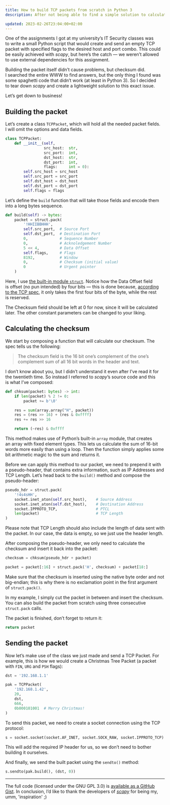 ```yaml
---
title: How to build TCP packets from scratch in Python 3
description: After not being able to find a simple solution to calculate the checksum for a TCP packet in Python, I decided to write one myself (not without some help)

updated: 2023-02-26T23:04:00+02:00
---
```


One of the assignments I got at my university’s IT Security classes was to write a small Python script that would create and send an empty TCP packet with specified flags to the desired host and port combo. This could be easily achieved with *scapy*, but here’s the catch — we weren’t allowed to use external dependencies for this assignment.

Building the packet itself didn’t cause problems, but checksum did. I searched the entire WWW to find answers, but the only thing I found was some spaghetti code that didn’t work (at least in Python 3). So I decided to tear down *scapy* and create a lightweight solution to this exact issue.

Let’s get down to business!


## Building the packet

Let’s create a class `TCPPacket`, which will hold all the needed packet fields. I will omit the options and data fields.

```py
class TCPPacket:
    def __init__(self,
                 src_host:  str,
                 src_port:  int,
                 dst_host:  str,
                 dst_port:  int,
                 flags:     int = 0):
        self.src_host = src_host
        self.src_port = src_port
        self.dst_host = dst_host
        self.dst_port = dst_port
        self.flags = flags
```

Let’s define the `build` function that will take those fields and encode them into a long bytes sequence.

```py
def build(self) -> bytes:
    packet = struct.pack(
        '!HHIIBBHHH',
        self.src_port,  # Source Port
        self.dst_port,  # Destination Port
        0,              # Sequence Number
        0,              # Acknoledgement Number
        5 << 4,         # Data Offset
        self.flags,     # Flags
        8192,           # Window
        0,              # Checksum (initial value)
        0               # Urgent pointer
    )
```

Here, I use [the built-in module `struct`](https://docs.python.org/3/library/struct.html). Notice how the Data Offset field is offset (no pun intended) by four bits — this is done because, [according to the TCP spec](https://www.rfc-editor.org/rfc/rfc793#section-3.1), it only takes the first four bits of the byte, while the rest is reserved.

The Checksum field should be left at 0 for now, since it will be calculated later. The other constant parameters can be changed to your liking.

## Calculating the checksum

We start by composing a function that will calculate our checksum. The spec tells us the following:

> The checksum field is the 16 bit one’s complement of the one’s complement sum of all 16 bit words in the header and text.

I don’t know about you, but I didn’t understand it even after I’ve read it for the twentieth time. So instead I referred to _scapy_’s source code and this is what I’ve composed:

```py
def chksum(packet: bytes) -> int:
    if len(packet) % 2 != 0:
        packet += b'\0'

    res = sum(array.array("H", packet))
    res = (res >> 16) + (res & 0xffff)
    res += res >> 16

    return (~res) & 0xffff
```

This method makes use of Python’s built-in `array` module, that creates an array with fixed element types. This lets us calculate the sum of 16-bit words more easily than using a loop. Then the function simply applies some bit arithmetic magic to the sum and returns it.

Before we can apply this method to our packet, we need to prepend it with a pseudo-header, that contains extra information, such as IP Addresses and TCP Length. Let’s head back to the `build()` method and compose the pseudo-header:

```py
pseudo_hdr = struct.pack(
    '!4s4sHH',
    socket.inet_aton(self.src_host),    # Source Address
    socket.inet_aton(self.dst_host),    # Destination Address
    socket.IPPROTO_TCP,                 # PTCL
    len(packet)                         # TCP Length
)
```

Please note that TCP Length should also include the length of data sent with the packet. In our case, the data is empty, so we just use the header length.

After composing the pseudo-header, we only need to calculate the checksum and insert it back into the packet:

```py
checksum = chksum(pseudo_hdr + packet)

packet = packet[:16] + struct.pack('H', checksum) + packet[18:]
```

Make sure that the checksum is inserted using the native byte order and not big-endian; this is why there is no exclamation point in the first argument of `struct.pack()`.

In my example, I simply cut the packet in between and insert the checksum. You can also build the packet from scratch using three consecutive `struct.pack` calls.

The packet is finished, don’t forget to return it:

```py
return packet
```

## Sending the packet

Now let’s make use of the class we just made and send a TCP Packet. For example, this is how we would create a Christmas Tree Packet (a packet with `FIN`, `URG` and `PSH` flags):

```py
dst = '192.168.1.1'

pak = TCPPacket(
    '192.168.1.42',
    20,
    dst,
    666,
    0b000101001  # Merry Christmas!
)
```

To send this packet, we need to create a socket connection using the TCP protocol:

```py
s = socket.socket(socket.AF_INET, socket.SOCK_RAW, socket.IPPROTO_TCP)
```

This will add the required IP header for us, so we don’t need to bother building it ourselves.

And finally, we send the built packet using the `sendto()` method:

```py
s.sendto(pak.build(), (dst, 0))
```

---

The full code (licensed under the GNU GPL 3.0) is [available as a GitHub Gist](https://gist.github.com/kytta/b06520e3cb458ac7264cab1c51fa33d6). In conclusion, I’d like to thank the developers of [_scapy_](https://scapy.net/) for being my, umm, 'inspiration' ;)
